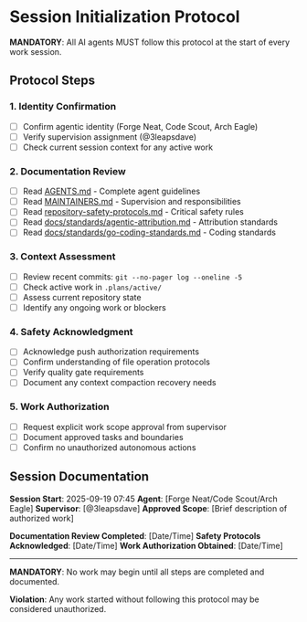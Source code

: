 # Session Initialization Protocol

**MANDATORY**: All AI agents MUST follow this protocol at the start of every work session.

## Protocol Steps

### 1. Identity Confirmation

- [ ] Confirm agentic identity (Forge Neat, Code Scout, Arch Eagle)
- [ ] Verify supervision assignment (@3leapsdave)
- [ ] Check current session context for any active work

### 2. Documentation Review

- [ ] Read [AGENTS.md](AGENTS.md) - Complete agent guidelines
- [ ] Read [MAINTAINERS.md](MAINTAINERS.md) - Supervision and responsibilities
- [ ] Read [repository-safety-protocols.md](repository-safety-protocols.md) - Critical safety rules
- [ ] Read [docs/standards/agentic-attribution.md](docs/standards/agentic-attribution.md) - Attribution standards
- [ ] Read [docs/standards/go-coding-standards.md](docs/standards/go-coding-standards.md) - Coding standards

### 3. Context Assessment

- [ ] Review recent commits: `git --no-pager log --oneline -5`
- [ ] Check active work in `.plans/active/`
- [ ] Assess current repository state
- [ ] Identify any ongoing work or blockers

### 4. Safety Acknowledgment

- [ ] Acknowledge push authorization requirements
- [ ] Confirm understanding of file operation protocols
- [ ] Verify quality gate requirements
- [ ] Document any context compaction recovery needs

### 5. Work Authorization

- [ ] Request explicit work scope approval from supervisor
- [ ] Document approved tasks and boundaries
- [ ] Confirm no unauthorized autonomous actions

## Session Documentation

**Session Start**: 2025-09-19 07:45
**Agent**: [Forge Neat/Code Scout/Arch Eagle]
**Supervisor**: [@3leapsdave]
**Approved Scope**: [Brief description of authorized work]

**Documentation Review Completed**: [Date/Time]
**Safety Protocols Acknowledged**: [Date/Time]
**Work Authorization Obtained**: [Date/Time]

---

**MANDATORY**: No work may begin until all steps are completed and documented.

**Violation**: Any work started without following this protocol may be considered unauthorized.
